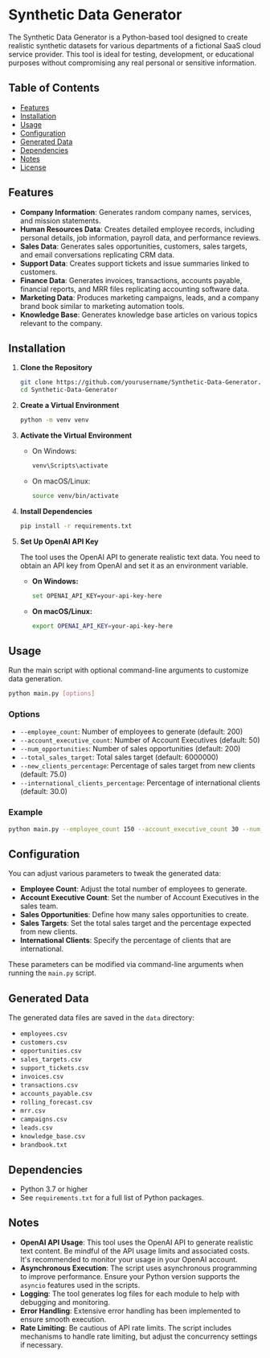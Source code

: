 # Synthetic Data Generator

The Synthetic Data Generator is a Python-based tool designed to create realistic synthetic datasets for various departments of a fictional SaaS cloud service provider. This tool is ideal for testing, development, or educational purposes without compromising any real personal or sensitive information.

## Table of Contents

- [Features](#features)
- [Installation](#installation)
- [Usage](#usage)
- [Configuration](#configuration)
- [Generated Data](#generated-data)
- [Dependencies](#dependencies)
- [Notes](#notes)
- [License](#license)

## Features

- **Company Information**: Generates random company names, services, and mission statements.
- **Human Resources Data**: Creates detailed employee records, including personal details, job information, payroll data, and performance reviews.
- **Sales Data**: Generates sales opportunities, customers, sales targets, and email conversations replicating CRM data.
- **Support Data**: Creates support tickets and issue summaries linked to customers.
- **Finance Data**: Generates invoices, transactions, accounts payable, financial reports, and MRR files replicating accounting software data.
- **Marketing Data**: Produces marketing campaigns, leads, and a company brand book similar to marketing automation tools.
- **Knowledge Base**: Generates knowledge base articles on various topics relevant to the company.

## Installation

1. **Clone the Repository**

   ```bash
   git clone https://github.com/yourusername/Synthetic-Data-Generator.git
   cd Synthetic-Data-Generator
   ```

2. **Create a Virtual Environment**

   ```bash
   python -m venv venv
   ```

3. **Activate the Virtual Environment**

   - On Windows:

     ```bash
     venv\Scripts\activate
     ```

   - On macOS/Linux:

     ```bash
     source venv/bin/activate
     ```

4. **Install Dependencies**

   ```bash
   pip install -r requirements.txt
   ```

5. **Set Up OpenAI API Key**

   The tool uses the OpenAI API to generate realistic text data. You need to obtain an API key from OpenAI and set it as an environment variable.

   - **On Windows:**

     ```bash
     set OPENAI_API_KEY=your-api-key-here
     ```

   - **On macOS/Linux:**

     ```bash
     export OPENAI_API_KEY=your-api-key-here
     ```

## Usage

Run the main script with optional command-line arguments to customize data generation.

```bash
python main.py [options]
```

### Options

- `--employee_count`: Number of employees to generate (default: 200)
- `--account_executive_count`: Number of Account Executives (default: 50)
- `--num_opportunities`: Number of sales opportunities (default: 200)
- `--total_sales_target`: Total sales target (default: 6000000)
- `--new_clients_percentage`: Percentage of sales target from new clients (default: 75.0)
- `--international_clients_percentage`: Percentage of international clients (default: 30.0)

### Example

```bash
python main.py --employee_count 150 --account_executive_count 30 --num_opportunities 100
```

## Configuration

You can adjust various parameters to tweak the generated data:

- **Employee Count**: Adjust the total number of employees to generate.
- **Account Executive Count**: Set the number of Account Executives in the sales team.
- **Sales Opportunities**: Define how many sales opportunities to create.
- **Sales Targets**: Set the total sales target and the percentage expected from new clients.
- **International Clients**: Specify the percentage of clients that are international.

These parameters can be modified via command-line arguments when running the `main.py` script.

## Generated Data

The generated data files are saved in the `data` directory:

- `employees.csv`
- `customers.csv`
- `opportunities.csv`
- `sales_targets.csv`
- `support_tickets.csv`
- `invoices.csv`
- `transactions.csv`
- `accounts_payable.csv`
- `rolling_forecast.csv`
- `mrr.csv`
- `campaigns.csv`
- `leads.csv`
- `knowledge_base.csv`
- `brandbook.txt`

## Dependencies

- Python 3.7 or higher
- See `requirements.txt` for a full list of Python packages.

## Notes

- **OpenAI API Usage**: This tool uses the OpenAI API to generate realistic text content. Be mindful of the API usage limits and associated costs. It's recommended to monitor your usage in your OpenAI account.
- **Asynchronous Execution**: The script uses asynchronous programming to improve performance. Ensure your Python version supports the `asyncio` features used in the scripts.
- **Logging**: The tool generates log files for each module to help with debugging and monitoring.
- **Error Handling**: Extensive error handling has been implemented to ensure smooth execution.
- **Rate Limiting**: Be cautious of API rate limits. The script includes mechanisms to handle rate limiting, but adjust the concurrency settings if necessary.
